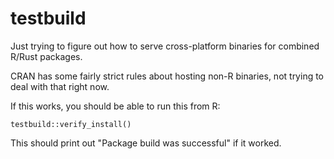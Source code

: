 # testbuild

Just trying to figure out how to serve cross-platform binaries for combined R/Rust packages.

CRAN has some fairly strict rules about hosting non-R binaries, not trying to deal with that right now.

If this works, you should be able to run this from R:

```{r}
testbuild::verify_install()
```

This should print out "Package build was successful" if it worked.